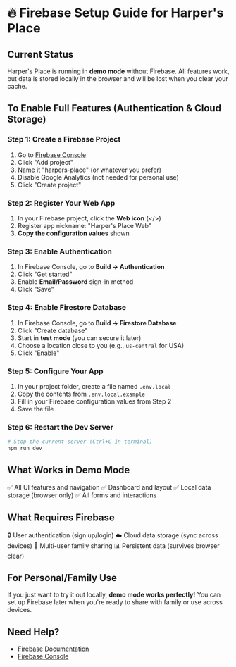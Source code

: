 # 🔥 Firebase Setup Guide for Harper's Place

## Current Status
Harper's Place is running in **demo mode** without Firebase. All features work, but data is stored locally in the browser and will be lost when you clear your cache.

## To Enable Full Features (Authentication & Cloud Storage)

### Step 1: Create a Firebase Project
1. Go to [Firebase Console](https://console.firebase.google.com/)
2. Click "Add project"
3. Name it "harpers-place" (or whatever you prefer)
4. Disable Google Analytics (not needed for personal use)
5. Click "Create project"

### Step 2: Register Your Web App
1. In your Firebase project, click the **Web icon** (</>)
2. Register app nickname: "Harper's Place Web"
3. **Copy the configuration values** shown

### Step 3: Enable Authentication
1. In Firebase Console, go to **Build → Authentication**
2. Click "Get started"
3. Enable **Email/Password** sign-in method
4. Click "Save"

### Step 4: Enable Firestore Database
1. In Firebase Console, go to **Build → Firestore Database**
2. Click "Create database"
3. Start in **test mode** (you can secure it later)
4. Choose a location close to you (e.g., `us-central` for USA)
5. Click "Enable"

### Step 5: Configure Your App
1. In your project folder, create a file named `.env.local`
2. Copy the contents from `.env.local.example`
3. Fill in your Firebase configuration values from Step 2
4. Save the file

### Step 6: Restart the Dev Server
```powershell
# Stop the current server (Ctrl+C in terminal)
npm run dev
```

## What Works in Demo Mode
✅ All UI features and navigation
✅ Dashboard and layout
✅ Local data storage (browser only)
✅ All forms and interactions

## What Requires Firebase
🔒 User authentication (sign up/login)
☁️ Cloud data storage (sync across devices)
👥 Multi-user family sharing
📊 Persistent data (survives browser clear)

## For Personal/Family Use
If you just want to try it out locally, **demo mode works perfectly!** You can set up Firebase later when you're ready to share with family or use across devices.

## Need Help?
- [Firebase Documentation](https://firebase.google.com/docs/web/setup)
- [Firebase Console](https://console.firebase.google.com/)
